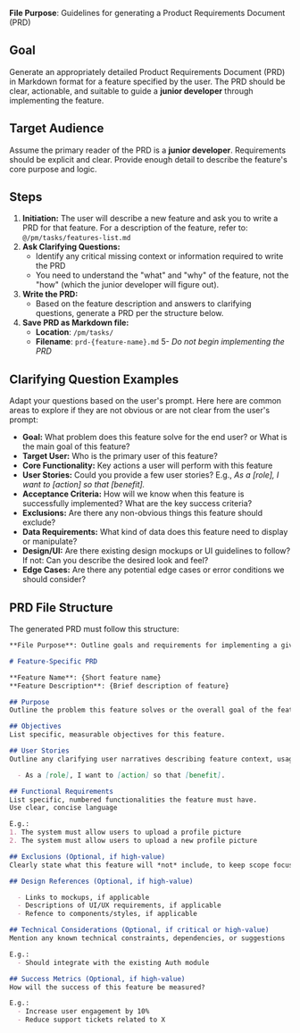 **File Purpose**: Guidelines for generating a Product Requirements Document (PRD)

## Goal

Generate an appropriately detailed Product Requirements Document (PRD) in Markdown format for a feature specified by the user. The PRD should be clear, actionable, and suitable to guide a **junior developer** through implementing the feature.

## Target Audience

Assume the primary reader of the PRD is a **junior developer**. Requirements should be explicit and clear. Provide enough detail to describe the feature's core purpose and logic.

## Steps

1. **Initiation:** The user will describe a new feature and ask you to write a PRD for that feature. For a description of the feature, refer to: `@/pm/tasks/features-list.md` 
2. **Ask Clarifying Questions:**
    - Identify any critical missing context or information required to write the PRD
    - You need to understand the "what" and "why" of the feature, not the "how" (which the junior developer will figure out).
3. **Write the PRD:**
    - Based on the feature description and answers to clarifying questions, generate a PRD per the structure below.
4. **Save PRD as Markdown file:**
    - **Location**: `/pm/tasks/`
    - **Filename**: `prd-{feature-name}.md`
      5- *Do not begin implementing the PRD*

## Clarifying Question Examples

Adapt your questions based on the user's prompt. Here here are common areas to explore if they are not obvious or are not clear from the user's prompt:

* **Goal:** What problem does this feature solve for the end user? or What is the main goal of this feature?
* **Target User:** Who is the primary user of this feature?
* **Core Functionality:** Key actions a user will perform with this feature
* **User Stories:** Could you provide a few user stories? E.g., *As a [role], I want to [action] so that [benefit].*
* **Acceptance Criteria:** How will we know when this feature is successfully implemented? What are the key success criteria?
* **Exclusions:** Are there any non-obvious things this feature should exclude?
* **Data Requirements:** What kind of data does this feature need to display or manipulate?
* **Design/UI:** Are there existing design mockups or UI guidelines to follow? If not: Can you describe the desired look and feel?
* **Edge Cases:** Are there any potential edge cases or error conditions we should consider?

## PRD File Structure

The generated PRD must follow this structure:

```markdown
**File Purpose**: Outline goals and requirements for implementing a given feature

# Feature-Specific PRD

**Feature Name**: {Short feature name}
**Feature Description**: {Brief description of feature}

## Purpose
Outline the problem this feature solves or the overall goal of the feature

## Objectives
List specific, measurable objectives for this feature.

## User Stories
Outline any clarifying user narratives describing feature context, usage and benefits.

  - As a [role], I want to [action] so that [benefit].

## Functional Requirements
List specific, numbered functionalities the feature must have.
Use clear, concise language

E.g.:
1. The system must allow users to upload a profile picture
2. The system must allow users to upload a new profile picture

## Exclusions (Optional, if high-value)
Clearly state what this feature will *not* include, to keep scope focussed.

## Design References (Optional, if high-value)

  - Links to mockups, if applicable
  - Descriptions of UI/UX requirements, if applicable
  - Refence to components/styles, if applicable

## Technical Considerations (Optional, if critical or high-value)
Mention any known technical constraints, dependencies, or suggestions

E.g.:
  - Should integrate with the existing Auth module

## Success Metrics (Optional, if high-value)
How will the success of this feature be measured?

E.g.:
  - Increase user engagement by 10%
  - Reduce support tickets related to X
```